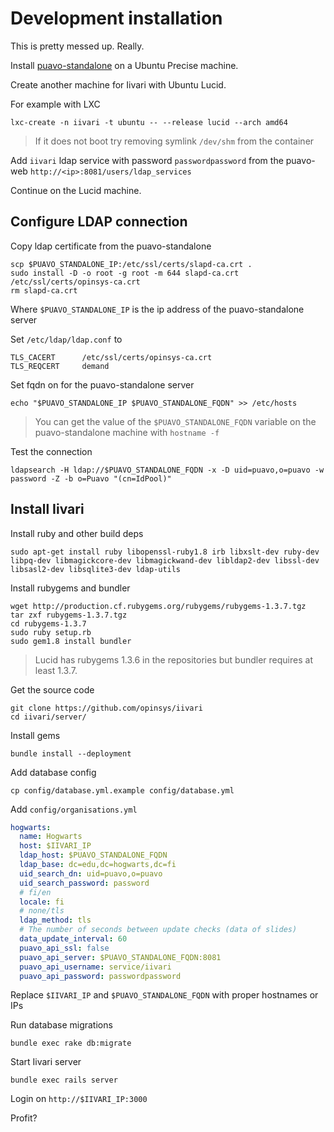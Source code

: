 
# Development installation

This is pretty messed up. Really.

Install [puavo-standalone](https://github.com/opinsys/puavo-standalone/) on a Ubuntu Precise machine.

Create another machine for Iivari with Ubuntu Lucid.

For example with LXC

    lxc-create -n iivari -t ubuntu -- --release lucid --arch amd64

> If it does not boot try removing symlink `/dev/shm` from the container

Add `iivari` ldap service with password `passwordpassword` from the puavo-web `http://<ip>:8081/users/ldap_services`

Continue on the Lucid machine.

## Configure LDAP connection

Copy ldap certificate from the puavo-standalone

    scp $PUAVO_STANDALONE_IP:/etc/ssl/certs/slapd-ca.crt .
    sudo install -D -o root -g root -m 644 slapd-ca.crt /etc/ssl/certs/opinsys-ca.crt
    rm slapd-ca.crt

Where `$PUAVO_STANDALONE_IP` is the ip address of the puavo-standalone server

Set `/etc/ldap/ldap.conf` to

```
TLS_CACERT      /etc/ssl/certs/opinsys-ca.crt
TLS_REQCERT     demand
```

Set fqdn on for the puavo-standalone server

    echo "$PUAVO_STANDALONE_IP $PUAVO_STANDALONE_FQDN" >> /etc/hosts

> You can get the value of the `$PUAVO_STANDALONE_FQDN` variable on the puavo-standalone machine with `hostname -f`

Test the connection

    ldapsearch -H ldap://$PUAVO_STANDALONE_FQDN -x -D uid=puavo,o=puavo -w password -Z -b o=Puavo "(cn=IdPool)"

## Install Iivari

Install ruby and other build deps

    sudo apt-get install ruby libopenssl-ruby1.8 irb libxslt-dev ruby-dev libpq-dev libmagickcore-dev libmagickwand-dev libldap2-dev libssl-dev libsasl2-dev libsqlite3-dev ldap-utils

Install rubygems and bundler

    wget http://production.cf.rubygems.org/rubygems/rubygems-1.3.7.tgz
    tar zxf rubygems-1.3.7.tgz
    cd rubygems-1.3.7
    sudo ruby setup.rb
    sudo gem1.8 install bundler

> Lucid has rubygems 1.3.6 in the repositories but bundler requires at least 1.3.7.

Get the source code

    git clone https://github.com/opinsys/iivari
    cd iivari/server/

Install gems

    bundle install --deployment

Add database config

    cp config/database.yml.example config/database.yml

Add `config/organisations.yml`

```yaml
hogwarts:
  name: Hogwarts
  host: $IIVARI_IP
  ldap_host: $PUAVO_STANDALONE_FQDN
  ldap_base: dc=edu,dc=hogwarts,dc=fi
  uid_search_dn: uid=puavo,o=puavo
  uid_search_password: password
  # fi/en
  locale: fi
  # none/tls
  ldap_method: tls
  # The number of seconds between update checks (data of slides)
  data_update_interval: 60
  puavo_api_ssl: false
  puavo_api_server: $PUAVO_STANDALONE_FQDN:8081
  puavo_api_username: service/iivari
  puavo_api_password: passwordpassword
```

Replace `$IIVARI_IP` and `$PUAVO_STANDALONE_FQDN` with proper hostnames or IPs

Run database migrations

    bundle exec rake db:migrate

Start Iivari server

    bundle exec rails server

Login on `http://$IIVARI_IP:3000`

Profit?
